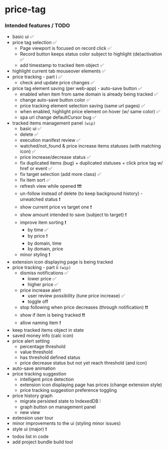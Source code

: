 # price-tag

### Intended features / TODO

 * basic ui ✅
 * price tag selection ✅
    * Page viewport is focused on record click ✅
    * Record button keeps status color subject to highlight (de)activation ✅
    * add timestamp to tracked item object ✅
 * highlight current tab mouseover elements ✅
 * price tracking - part i ✅
    * check and update price changes ✅
 * price tag element saving (per web-app) - auto-save button ✅
    * enabled when item from same domain is already being tracked ✅
    * change auto-save button color ✅
    * price tracking element selection saving (same url pages) ✅
    * when enabled, highlight price element on hover (w/ same color) ✅
    * spa url change defaultCursor bug ✅
 * tracked items management panel `(wip)`
    * basic ui ✅
    * delete ✅
    * execution manifest review ✅
    * watched/not_found & price increase items statuses (with matching icon) ✅
    * price increase/decrease status ✅
    * fix duplicated items (bug) + duplicated statuses + click price tag w/ href or event ✅
    * fix target selection (add more class) ✅
    * fix item sort ✅
    * refresh view while opened ❗❗❗
    * un-follow instead of delete (to keep background history) - unwatched status ❗
    * show current price vs target one ❗
    * show amount intended to save (subject to target) ❗
    * improve item sorting ❗
        * by time ✅
        * by price ❗
        * by domain, time
        * by domain, price
    * minor styling ❗
 * extension icon displaying page is being tracked
 * price tracking - part ii `(wip)`
     * dismiss notifications ✅
        * lower price ✅
        * higher price ✅
     * price increase alert
        * user review possibility (tune price increase) ✅
        * toggle off
     * stop following when price decreases (through notification) ❗❗
     * show if item is being tracked ❗❗
     * allow naming item ❗
 * keep tracked items object in state
 * saved money info (calc icon)
 * price alert setting
    * percentage threshold
    * value threshold
    * has threshold defined status
    * price decrease status but not yet reach threshold (and icon)
 * auto-save animation
 * price tracking suggestion
    * intelligent price detection
    * extension icon displaying page has prices (change extension style)
    * price tracking suggestion preference toggling
 * price history graph
    * migrate persisted state to IndexedDB ❕
    * graph button on management panel
    * new view
 * extension user tour
 * minor improvements to the ui (styling minor issues)
 * style ui (major) ❗
 * todos list in code
 * add project bundle build tool
